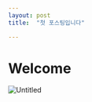 ```yaml
---
layout: post
title:  "첫 포스팅입니다"

---
```


# Welcome



![Untitled](D:\PROJECT\NCSUSTAT.github.io\images\2023-12-01-first\Untitled-1701487499746-3.jpeg)